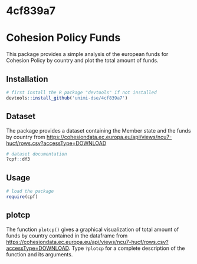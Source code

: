 # 4cf839a7

# Cohesion Policy Funds

This package provides a simple analysis of the european funds for Cohesion Policy by country and plot the total amount of funds. 

## Installation

```R
# first install the R package "devtools" if not installed
devtools::install_github('unimi-dse/4cf839a7')
```

## Dataset

The package provides a dataset containing the Member state and the funds by country from https://cohesiondata.ec.europa.eu/api/views/ncu7-hucf/rows.csv?accessType=DOWNLOAD 

```R
# dataset documentation
?cpf::df3
```
## Usage

```R
# load the package
require(cpf)
```
## plotcp

The function `plotcp()` gives a graphical visualization of total amount of funds by country contained in the dataframe 
 from  https://cohesiondata.ec.europa.eu/api/views/ncu7-hucf/rows.csv?accessType=DOWNLOAD. Type `?plotcp` for a complete description of the function and its arguments.

